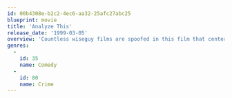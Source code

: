 ```yaml
---
id: 00b4308e-b2c2-4ec6-aa32-25afc27abc25
blueprint: movie
title: 'Analyze This'
release_date: '1999-03-05'
overview: 'Countless wiseguy films are spoofed in this film that centers on the neuroses and angst of a powerful Mafia racketeer who suffers from panic attacks. When Paul Vitti needs help dealing with his role in the "family," unlucky shrink Dr. Ben Sobel is given just days to resolve Vitti''s emotional crisis and turn him into a happy, well-adjusted gangster.'
genres:
  -
    id: 35
    name: Comedy
  -
    id: 80
    name: Crime
---
```

